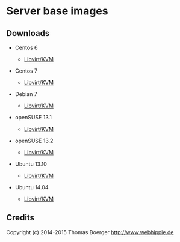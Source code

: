 # Server base images


## Downloads

* Centos 6
  * [Libvirt/KVM](http://vagrant.webhippie.de/server/centos-6-0.0.1.qcow2)

* Centos 7
  * [Libvirt/KVM](http://vagrant.webhippie.de/server/centos-7-0.0.1.qcow2)

* Debian 7
  * [Libvirt/KVM](http://vagrant.webhippie.de/server/debian-7-0.0.1.qcow2)

* openSUSE 13.1
  * [Libvirt/KVM](http://vagrant.webhippie.de/server/opensuse-13.1-0.0.1.qcow2)

* openSUSE 13.2
  * [Libvirt/KVM](http://vagrant.webhippie.de/server/opensuse-13.2-0.0.1.qcow2)

* Ubuntu 13.10
  * [Libvirt/KVM](http://vagrant.webhippie.de/server/ubuntu-13.10-0.0.1.qcow2)

* Ubuntu 14.04
  * [Libvirt/KVM](http://vagrant.webhippie.de/server/ubuntu-14.04-0.0.1.qcow2)


## Credits

Copyright (c) 2014-2015 Thomas Boerger <http://www.webhippie.de>
